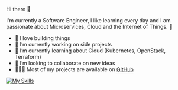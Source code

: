Hi there 👋

I'm currently a Software Engineer, I like learning every day and I am passionate about Microservices, Cloud and the Internet of Things. :rocket:
<br />

* :hammer: I love building things
* 🔭 I’m currently working on side projects
* 🌱 I’m currently learning about Cloud (Kubernetes, OpenStack, Terraform)
* 🤝 I’m looking to collaborate on new ideas
* 👨🏻‍💻 Most of my projects are available on [GitHub](https://github.com/DragomirAlin?tab=repositories)



[![My Skills](https://skillicons.dev/icons?i=java,spring,docker,kubernetes,linux,openstack,mongodb,postgres,js,redis,html,css,cloudflare&theme=light)](https://skillicons.dev)
